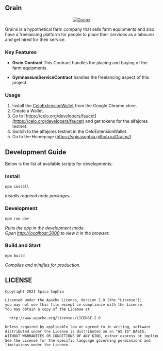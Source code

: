 ## Grain

<p align="center">
  <a href="https://spicasophia.github.io/Grains/" target="_blank"><img src="https://i.ibb.co/ZgbzX6Z/Brown-Aesthetic-Farm-Stay-Accommodation-Facebook-Cover.png" alt="Grains"></a>
</p>

<p> Grains is a hypothetical farm company that sells farm equipments and also have a freelancing platform for people to place their services as a labourer and get hired for their service.</p>

### Key Features

* **Grain Contract** This Contract handles the placing and buying of the farm equipments. 

* **GymnaseumServiceContract** handles the freelancing aspect of this project.


### Usage

1. Install the [CeloExtensionWallet](https://chrome.google.com/webstore/detail/celoextensionwallet/kkilomkmpmkbdnfelcpgckmpcaemjcdh?hl=en) from the Google Chrome store.
2. Create a Wallet.
3. Go to [https://celo.org/developers/faucet](https://celo.org/developers/faucet) and get tokens for the alfajores testnet.
4. Switch to the alfajores testnet in the CeloExtensionWallet.
5. Go to the Homepage (https://spicasophia.github.io/Grains/).

## Development Guide

Below is the list of available scripts for developments;

### Install

```bash
npm install
```

*Installs required node packages.*

### Development

```bash
npm run dev
```

*Runs the app in the development mode.\
Open [http://localhost:3000](http://localhost:3000) to view it in the browser.*

### Build and Start

```bash
npm build
```

*Compiles and minifies for production.*


## LICENSE

```md
Copyright 2021 Spica Sophia

Licensed under the Apache License, Version 2.0 (the "License");
you may not use this file except in compliance with the License.
You may obtain a copy of the License at

  http://www.apache.org/licenses/LICENSE-2.0

Unless required by applicable law or agreed to in writing, software
distributed under the License is distributed on an "AS IS" BASIS,
WITHOUT WARRANTIES OR CONDITIONS OF ANY KIND, either express or implied.
See the License for the specific language governing permissions and
limitations under the License.
```
